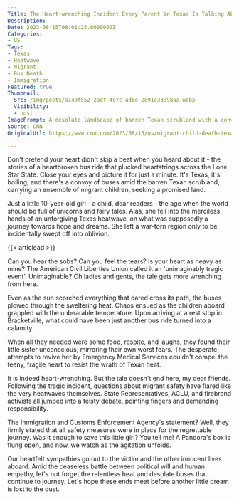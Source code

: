 ```yaml
---
Title: The Heart-wrenching Incident Every Parent in Texas Is Talking About!
Description: 
Date: 2023-08-15T08:01:23.0000000Z
Categories:
- US
Tags:
- Texas
- Heatwave
- Migrant
- Bus Death
- Immigration
Featured: true
Thumbnail:
  Src: /img/posts/a149f552-2adf-4c7c-ad6e-2891c33898aa.webp
  Visibility:
  - post
ImagePrompt: A desolate landscape of barren Texan scrubland with a convoy of white and blue buses driving along a dusty path. The harsh sunlight casts long shadows of the buses, reflecting on the ground, hinting at the intense heat.
Source: CNN
OriginalUrl: https://www.cnn.com/2023/08/15/us/migrant-child-death-texas-bus/index.html

---
```

Don't pretend your heart didn't skip a beat when you heard about it - the stories of a heartbroken bus ride that plucked heartstrings across the Lone Star State. Close your eyes and picture it for just a minute. It's Texas, it's boiling, and there's a convoy of buses amid the barren Texan scrubland, carrying an ensemble of migrant children, seeking a promised land.

Just a little 10-year-old girl - a child, dear readers - the age when the world should be full of unicorns and fairy tales. Alas, she fell into the merciless hands of an unforgiving Texas heatwave, on what was supposedly a journey towards hope and dreams. She left a war-torn region only to be incidentally swept off into oblivion.

{{< articlead >}}

Can you hear the sobs? Can you feel the tears? Is your heart as heavy as mine? The American Civil Liberties Union called it an 'unimaginably tragic event'. Unimaginable? Oh ladies and gents, the tale gets more wrenching from here.

Even as the sun scorched everything that dared cross its path, the buses plowed through the sweltering heat. Chaos ensued as the children aboard grappled with the unbearable temperature. Upon arriving at a rest stop in Bracketville, what could have been just another bus ride turned into a calamity.

When all they needed were some food, respite, and laughs, they found their little sister unconscious, mirroring their own worst fears. The desperate attempts to revive her by Emergency Medical Services couldn't compel the teeny, fragile heart to resist the wrath of Texan heat.

It is indeed heart-wrenching. But the tale doesn't end here, my dear friends. Following the tragic incident, questions about migrant safety have flared like the very heatwaves themselves. State Representatives, ACLU, and firebrand activists all jumped into a feisty debate, pointing fingers and demanding responsibility.

The Immigration and Customs Enforcement Agency's statement? Well, they firmly stated that all safety measures were in place for the regrettable journey. Was it enough to save this little girl? You tell me! A Pandora's box is flung open, and now, we watch as the agitation unfolds.

Our heartfelt sympathies go out to the victim and the other innocent lives aboard. Amid the ceaseless battle between political will and human empathy, let's not forget the relentless heat and desolate buses that continue to journey. Let's hope these ends meet before another little dream is lost to the dust.